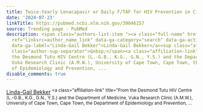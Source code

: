 ```yaml
---
title: Twice-Yearly Lenacapavir or Daily F/TAF for HIV Prevention in Cisgender Women.
date: '2024-07-23'
linkTitle: https://pubmed.ncbi.nlm.nih.gov/39046157
source: Trending page - PubMed
description: <span class="authors-list-item "><a class="full-name" href="https://pubmed.ncbi.nlm.nih.gov/?term=Bekker+LG&amp;cauthor_id=39046157"
  ref="linksrc=author_name_link" data-ga-category="search" data-ga-action="author_link"
  data-ga-label="Linda-Gail Bekker">Linda-Gail Bekker</a><sup class="affiliation-links"><span
  class="author-sup-separator">&nbsp;</span><a class="affiliation-link" title="From
  the Desmond Tutu HIV Centre (L.-G.B., K.G., G.N., Y.S.) and the Department of Medicine,
  Vuka Research Clinic (A.M.W.), University of Cape Town, Cape Town, the Department
  of Epidemiology and Prevention, ...
disable_comments: true
---
```

<span class="authors-list-item "><a class="full-name" href="https://pubmed.ncbi.nlm.nih.gov/?term=Bekker+LG&amp;cauthor_id=39046157" ref="linksrc=author_name_link" data-ga-category="search" data-ga-action="author_link" data-ga-label="Linda-Gail Bekker">Linda-Gail Bekker</a><sup class="affiliation-links"><span class="author-sup-separator">&nbsp;</span><a class="affiliation-link" title="From the Desmond Tutu HIV Centre (L.-G.B., K.G., G.N., Y.S.) and the Department of Medicine, Vuka Research Clinic (A.M.W.), University of Cape Town, Cape Town, the Department of Epidemiology and Prevention, ...